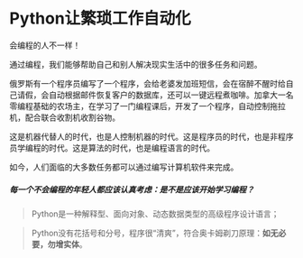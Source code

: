 # Python让繁琐工作自动化

会编程的人不一样！

通过编程，我们能够帮助自己和别人解决现实生活中的很多任务和问题。

俄罗斯有一个程序员编写了一个程序，会给老婆发加班短信，会在宿醉不醒时给自己请假，会自动根据邮件恢复客户的数据库，还可以一键远程煮咖啡。加拿大一名零编程基础的农场主，在学习了一门编程课后，开发了一个程序，自动控制拖拉机，配合联合收割机收割谷物。

这是机器代替人的时代，也是人控制机器的时代。这是程序员的时代，也是非程序员学编程的时代。这是算法的时代，也是编程语言的时代。

如今，人们面临的大多数任务都可以通过编写计算机软件来完成。
##### 每一个不会编程的年轻人都应该认真考虑：是不是应该开始学习编程？

> Python是一种解释型、面向对象、动态数据类型的高级程序设计语言；

> Python没有花括号和分号，程序很“清爽”，符合奥卡姆剃刀原理：**如无必要，勿增实体**。
